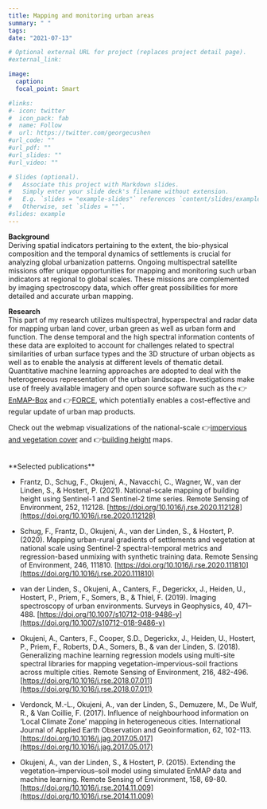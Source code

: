 ```yaml
---
title: Mapping and monitoring urban areas
summary: " "
tags:
date: "2021-07-13"

# Optional external URL for project (replaces project detail page).
#external_link: 

image:
  caption: 
  focal_point: Smart

#links:
#- icon: twitter
#  icon_pack: fab
#  name: Follow
#  url: https://twitter.com/georgecushen
#url_code: ""
#url_pdf: ""
#url_slides: ""
#url_video: ""

# Slides (optional).
#   Associate this project with Markdown slides.
#   Simply enter your slide deck's filename without extension.
#   E.g. `slides = "example-slides"` references `content/slides/example-slides.md`.
#   Otherwise, set `slides = ""`.
#slides: example
---
```


**Background**<br />
Deriving spatial indicators pertaining to the extent, the bio-physical composition and the temporal dynamics of settlements is crucial for analyzing global urbanization patterns. Ongoing multispectral satellite missions offer unique opportunities for mapping and monitoring such urban indicators at regional to global scales. These missions are complemented by imaging spectroscopy data, which offer great possibilities for more detailed and accurate urban mapping. 


**Research**<br />
This part of my research utilizes multispectral, hyperspectral and radar data for mapping urban land cover, urban green as well as urban form and function. The dense temporal and the high spectral information contents of these data are exploited to account for challenges related to spectral similarities of urban surface types and the 3D structure of urban objects as well as to enable the analysis at different levels of thematic detail. Quantitative machine learning approaches are adopted to deal with the heterogeneous representation of the urban landscape. Investigations make use of freely available imagery and open source software such as the 👉[EnMAP-Box](https://enmap-box.readthedocs.io/en/latest/) and 👉[FORCE](https://force-eo.readthedocs.io/en/latest/), which potentially enables a cost-effective and regular update of urban map products.


Check out the webmap visualizations of the national-scale 👉[impervious and vegetation cover](https://ows.geo.hu-berlin.de/webviewer/land-cover-fractions/index.html) and 👉[building height](https://ows.geo.hu-berlin.de/webviewer/building-height/index.html) maps. 


<br />
**Selected publications**<br />
 
* Frantz, D., Schug, F., Okujeni, A., Navacchi, C., Wagner, W., van der Linden, S., & Hostert, P. (2021). National-scale mapping of building height using Sentinel-1 and Sentinel-2 time series. Remote Sensing of Environment, 252, 112128. [https://doi.org/10.1016/j.rse.2020.112128](https://doi.org/10.1016/j.rse.2020.112128)

* Schug, F., Frantz, D., Okujeni, A., van der Linden, S., & Hostert, P. (2020). Mapping urban-rural gradients of settlements and vegetation at national scale using Sentinel-2 spectral-temporal metrics and regression-based unmixing with synthetic training data. Remote Sensing of Environment, 246, 111810. [https://doi.org/10.1016/j.rse.2020.111810](https://doi.org/10.1016/j.rse.2020.111810)

* van der Linden, S., Okujeni, A., Canters, F., Degerickx, J., Heiden, U., Hostert, P., Priem, F., Somers, B., & Thiel, F. (2019). Imaging spectroscopy of urban environments. Surveys in Geophysics, 40, 471–488. [https://doi.org/10.1007/s10712-018-9486-y](https://doi.org/10.1007/s10712-018-9486-y)

* Okujeni, A., Canters, F., Cooper, S.D., Degerickx, J., Heiden, U., Hostert, P., Priem, F., Roberts, D.A., Somers, B., & van der Linden, S. (2018). Generalizing machine learning regression models using multi-site spectral libraries for mapping vegetation-impervious-soil fractions across multiple cities. Remote Sensing of Environment, 216, 482-496. [https://doi.org/10.1016/j.rse.2018.07.011](https://doi.org/10.1016/j.rse.2018.07.011)

* Verdonck, M.-L., Okujeni, A., van der Linden, S., Demuzere, M., De Wulf, R., & Van Coillie, F. (2017). Influence of neighbourhood information on ‘Local Climate Zone’ mapping in heterogeneous cities. International Journal of Applied Earth Observation and Geoinformation, 62, 102-113. [https://doi.org/10.1016/j.jag.2017.05.017](https://doi.org/10.1016/j.jag.2017.05.017)

* Okujeni, A., van der Linden, S., & Hostert, P. (2015). Extending the vegetation–impervious–soil model using simulated EnMAP data and machine learning. Remote Sensing of Environment, 158, 69-80. [https://doi.org/10.1016/j.rse.2014.11.009](https://doi.org/10.1016/j.rse.2014.11.009)